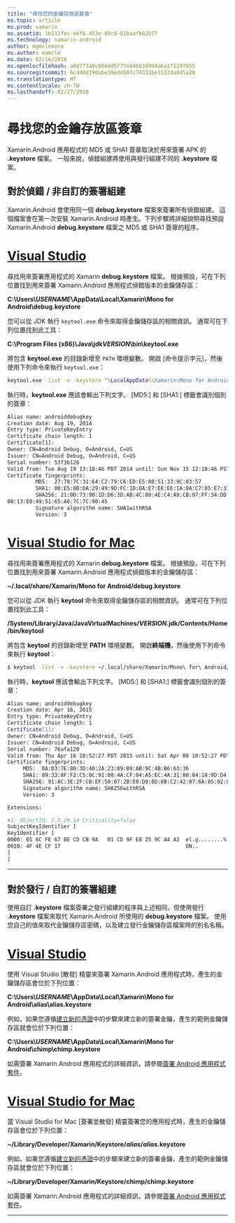 ```yaml
---
title: "尋找您的金鑰存放區簽章"
ms.topic: article
ms.prod: xamarin
ms.assetid: 1b511fec-e6f6-453e-89c8-810aafb02b77
ms.technology: xamarin-android
author: mgmclemore
ms.author: mamcle
ms.date: 02/16/2018
ms.openlocfilehash: a0d773a9c66edd5f77e84b03d994a6a1f1297855
ms.sourcegitcommit: 6cd40d190abe38edd50fc74331be15324a845a28
ms.translationtype: HT
ms.contentlocale: zh-TW
ms.lasthandoff: 02/27/2018
---
```

# <a name="finding-your-keystores-signature"></a>尋找您的金鑰存放區簽章

Xamarin.Android 應用程式的 MD5 或 SHA1 簽章取決於用來簽署 APK 的 **.keystore** 檔案。 一般來說，偵錯組建將使用與發行組建不同的 **.keystore** 檔案。

## <a name="for-debug--non-custom-signed-builds"></a>對於偵錯 / 非自訂的簽署組建

Xamarin.Android 會使用同一個 **debug.keystore** 檔案來簽署所有偵錯組建。 這個檔案會在第一次安裝 Xamarin.Android 時產生。下列步驟將詳細說明尋找預設 Xamarin.Android **debug.keystore** 檔案之 MD5 或 SHA1 簽章的程序。

# <a name="visual-studiotabvswin"></a>[Visual Studio](#tab/vswin)

尋找用來簽署應用程式的 Xamarin **debug.keystore** 檔案。 根據預設，可在下列位置找到用來簽署 Xamarin.Android 應用程式偵錯版本的金鑰儲存區：

**C:\\Users\\*USERNAME*\\AppData\\Local\\Xamarin\\Mono for Android\\debug.keystore**

您可以從 JDK 執行 `keytool.exe` 命令來取得金鑰儲存區的相關資訊。 通常可在下列位置找到此工具：

**C:\\Program Files (x86)\\Java\\jdk*VERSION*\\bin\\keytool.exe**

將包含 **keytool.exe** 的目錄新增至 `PATH` 環境變數。
開啟 [命令提示字元]，然後使用下列命令來執行 `keytool.exe`：

```cmd
keytool.exe -list -v -keystore "%LocalAppData%\Xamarin\Mono for Android\debug.keystore" -alias androiddebugkey -storepass android -keypass android
```

執行時，**keytool.exe** 應該會輸出下列文字。 [MD5:] 和 [SHA1:] 標籤會識別個別的簽章：

```cmd
Alias name: androiddebugkey
Creation date: Aug 19, 2014
Entry type: PrivateKeyEntry
Certificate chain length: 1
Certificate[1]:
Owner: CN=Android Debug, O=Android, C=US
Issuer: CN=Android Debug, O=Android, C=US
Serial number: 53f3b126
Valid from: Tue Aug 19 13:18:46 PDT 2014 until: Sun Nov 15 12:18:46 PST 2043
Certificate fingerprints:
         MD5:  27:78:7C:31:64:C2:79:C6:ED:E5:80:51:33:9C:03:57
         SHA1: 00:E5:8B:DA:29:49:9D:FC:1D:DA:E7:EE:EE:1A:8A:C7:85:E7:31:23
         SHA256: 21:0D:73:90:1D:D6:3D:AB:4C:80:4E:C4:A9:CB:97:FF:34:DD:B4:42:FC:
08:13:E0:49:51:65:A6:7C:7C:90:45
         Signature algorithm name: SHA1withRSA
         Version: 3
```


# <a name="visual-studio-for-mactabvsmac"></a>[Visual Studio for Mac](#tab/vsmac)

尋找用來簽署應用程式的 Xamarin **debug.keystore** 檔案。 根據預設，可在下列位置找到用來簽署 Xamarin.Android 應用程式偵錯版本的金鑰儲存區：

**~/.local/share/Xamarin/Mono for Android/debug.keystore**


您可以從 JDK 執行 **keytool** 命令來取得金鑰儲存區的相關資訊。 通常可在下列位置找到此工具：

**/System/Library/Java/JavaVirtualMachines/*VERSION*.jdk/Contents/Home/bin/keytool**

將包含 **keytool** 的目錄新增至 **PATH** 環境變數。
開啟**終端機**，然後使用下列命令來執行 **keytool**：

```bash
$ keytool -list -v -keystore ~/.local/share/Xamarin/Mono\ for\ Android/debug.keystore -alias androiddebugkey -storepass android -keypass android
```

執行時，**keytool** 應該會輸出下列文字。 [MD5:] 和 [SHA1:] 標籤會識別個別的簽章：

```bash
Alias name: androiddebugkey
Creation date: Apr 16, 2015
Entry type: PrivateKeyEntry
Certificate chain length: 1
Certificate[1]:
Owner: CN=Android Debug, O=Android, C=US
Issuer: CN=Android Debug, O=Android, C=US
Serial number: 76afa120
Valid from: Thu Apr 16 10:52:27 PDT 2015 until: Sat Apr 08 10:52:27 PDT 2045
Certificate fingerprints:
     MD5:  0A:D3:7E:80:3D:40:2A:23:89:B9:AB:9C:4B:B6:63:36
     SHA1: 89:33:8F:F2:C5:0C:91:08:4A:CF:04:A5:EC:4A:31:80:84:18:0D:D4
     SHA256: 91:AC:3E:2F:CB:EF:50:07:2B:E0:D9:8D:8B:C2:42:87:6A:85:02:86:EB:44:84:10:34:02:ED:35:CE:C6:38:47
     Signature algorithm name: SHA256withRSA
     Version: 3

Extensions:

#1: ObjectId: 2.5.29.14 Criticality=false
SubjectKeyIdentifier [
KeyIdentifier [
0000: 65 6C FE 67 8E CD CB 9A   01 CD 9F E8 25 9C A4 A3  el.g........%...
0010: 4F 4E CF 17                                        ON..
]
]
```

-----

## <a name="for-release--custom-signed-builds"></a>對於發行 / 自訂的簽署組建

使用自訂 **.keystore** 檔案簽署之發行組建的程序與上述相同，但使用發行 **.keystore** 檔案來取代 Xamarin.Android 所使用的 **debug.keystore** 檔案。 使用您自己的值來取代金鑰儲存區密碼，以及建立發行金鑰儲存區檔案時的別名名稱。

# <a name="visual-studiotabvswin"></a>[Visual Studio](#tab/vswin)

使用 Visual Studio [散發] 精靈來簽署 Xamarin.Android 應用程式時，產生的金鑰儲存區會位於下列位置：

**C:\\Users\\*USERNAME*\\AppData\\Local\\Xamarin\\Mono for Android\\alias\\alias.keystore**

例如，如果您遵循[建立新的憑證](~/android/deploy-test/signing/index.md#newcertvs)中的步驟來建立新的簽署金鑰，產生的範例金鑰儲存區就會位於下列位置：

**C:\\Users\\*USERNAME*\\AppData\\Local\\Xamarin\\Mono for Android\\chimp\\chimp.keystore**

如需簽署 Xamarin.Android 應用程式的詳細資訊，請參閱[簽署 Android 應用程式套件](~/android/deploy-test/signing/index.md)。


# <a name="visual-studio-for-mactabvsmac"></a>[Visual Studio for Mac](#tab/vsmac)

當 Visual Studio for Mac [簽署並散發] 精靈簽署您的應用程式時，產生的金鑰儲存區會位於下列位置：

**~/Library/Developer/Xamarin/Keystore/*alias*/*alias*.keystore**

例如，如果您遵循[建立新的憑證](~/android/deploy-test/signing/index.md#newcertxs)中的步驟來建立新的簽署金鑰，產生的範例金鑰儲存區就會位於下列位置：

**~/Library/Developer/Xamarin/Keystore/chimp/chimp.keystore**

如需簽署 Xamarin.Android 應用程式的詳細資訊，請參閱[簽署 Android 應用程式套件](~/android/deploy-test/signing/index.md)。


-----
